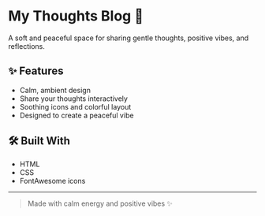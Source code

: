 # My Thoughts Blog 🌸

A soft and peaceful space for sharing gentle thoughts, positive vibes, and reflections.

## ✨ Features
- Calm, ambient design
- Share your thoughts interactively
- Soothing icons and colorful layout
- Designed to create a peaceful vibe

## 🛠 Built With
- HTML
- CSS
- FontAwesome icons

---

> Made with calm energy and positive vibes ✨
